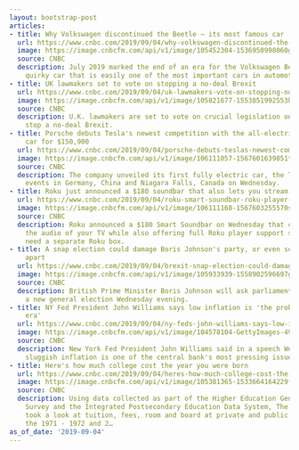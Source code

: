 ```yaml
---
layout: bootstrap-post
articles:
- title: Why Volkswagen discontinued the Beetle — its most famous car
  url: https://www.cnbc.com/2019/09/04/why-volkswagen-discontinued-the-beetle-its-most-famous-car.html
  image: https://image.cnbcfm.com/api/v1/image/105452304-1536950998060gettyimages-982648206.jpeg?v=1567518061
  source: CNBC
  description: July 2019 marked the end of an era for the Volkswagen Beetle, a small,
    quirky car that is easily one of the most important cars in automotive history.
- title: UK lawmakers set to vote on stopping a no-deal Brexit
  url: https://www.cnbc.com/2019/09/04/uk-lawmakers-vote-on-stopping-no-deal-brexit.html
  image: https://image.cnbcfm.com/api/v1/image/105821677-1553851992553hpwestminster.jpg?v=1564362773
  source: CNBC
  description: U.K. lawmakers are set to vote on crucial legislation on whether to
    stop a no-deal Brexit.
- title: Porsche debuts Tesla's newest competition with the all-electric Taycan sports
    car for $150,900
  url: https://www.cnbc.com/2019/09/04/porsche-debuts-teslas-newest-competition-with-the-all-electric-taycan.html
  image: https://image.cnbcfm.com/api/v1/image/106111057-1567601639851taycanturbos.jpeg?v=1567601710
  source: CNBC
  description: The company unveiled its first fully electric car, the Taycan, at simultaneous
    events in Germany, China and Niagara Falls, Canada on Wednesday.
- title: Roku just announced a $180 soundbar that also lets you stream video
  url: https://www.cnbc.com/2019/09/04/roku-smart-soundbar-roku-player-price-release-date.html
  image: https://image.cnbcfm.com/api/v1/image/106111168-1567603255570screenshot2019-09-04at9.19.33am.png?v=1567603279
  source: CNBC
  description: Roku announced a $180 Smart Soundbar on Wednesday that can improve
    the audio of your TV while also offering full Roku player support so you don't
    need a separate Roku box.
- title: A snap election could damage Boris Johnson's party, or even see the UK break
    apart
  url: https://www.cnbc.com/2019/09/04/brexit-snap-election-could-damage-boris-johnson-party.html
  image: https://image.cnbcfm.com/api/v1/image/105933939-1558902596697gettyimages-1145581438.jpeg?v=1558902662
  source: CNBC
  description: British Prime Minister Boris Johnson will ask parliament to approve
    a new general election Wednesday evening.
- title: NY Fed President John Williams says low inflation is 'the problem of this
    era'
  url: https://www.cnbc.com/2019/09/04/ny-feds-john-williams-says-low-inflation-is-the-problem-of-this-era.html
  image: https://image.cnbcfm.com/api/v1/image/104578104-GettyImages-490462964.jpg?v=1567602194
  source: CNBC
  description: New York Fed President John Williams said in a speech Wednesday that
    sluggish inflation is one of the central bank's most pressing issues
- title: Here's how much college cost the year you were born
  url: https://www.cnbc.com/2019/09/04/heres-how-much-college-cost-the-year-you-were-born.html
  image: https://image.cnbcfm.com/api/v1/image/105381365-1533664164229fatheranddaughteratgraduation.jpg?v=1567541812
  source: CNBC
  description: Using data collected as part of the Higher Education General Information
    Survey and the Integrated Postsecondary Education Data System, The College Board
    took a look at tuition, fees, room and board at private and public colleges between
    the 1971 - 1972 and 2…
as_of_date: '2019-09-04'
---
```



